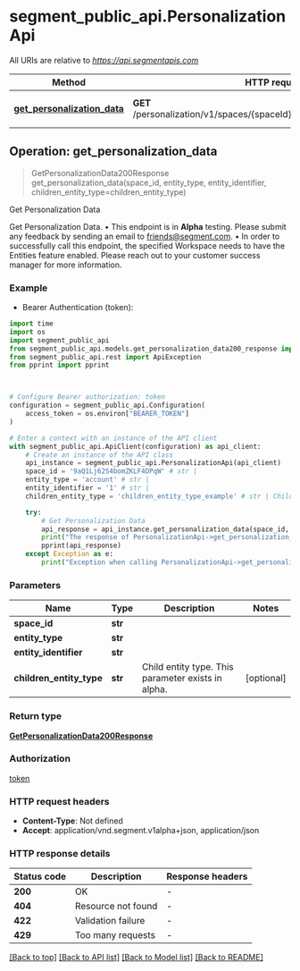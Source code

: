 # segment_public_api.PersonalizationApi

All URIs are relative to *https://api.segmentapis.com*

Method | HTTP request | Description
------------- | ------------- | -------------
[**get_personalization_data**](PersonalizationApi.md#get_personalization_data) | **GET** /personalization/v1/spaces/{spaceId}/{entityType}/{entityIdentifier} | Get Personalization Data



## Operation: get_personalization_data

> GetPersonalizationData200Response get_personalization_data(space_id, entity_type, entity_identifier, children_entity_type=children_entity_type)

Get Personalization Data

Get Personalization Data.  • This endpoint is in **Alpha** testing.  Please submit any feedback by sending an email to friends@segment.com.   • In order to successfully call this endpoint, the specified Workspace needs to have the Entities feature enabled. Please reach out to your customer success manager for more information.

### Example

* Bearer Authentication (token):
```python
import time
import os
import segment_public_api
from segment_public_api.models.get_personalization_data200_response import GetPersonalizationData200Response
from segment_public_api.rest import ApiException
from pprint import pprint



# Configure Bearer authorization: token
configuration = segment_public_api.Configuration(
    access_token = os.environ["BEARER_TOKEN"]
)

# Enter a context with an instance of the API client
with segment_public_api.ApiClient(configuration) as api_client:
    # Create an instance of the API class
    api_instance = segment_public_api.PersonalizationApi(api_client)
    space_id = '9aQ1Lj62S4bomZKLF4DPqW' # str | 
    entity_type = 'account' # str | 
    entity_identifier = '1' # str | 
    children_entity_type = 'children_entity_type_example' # str | Child entity type.  This parameter exists in alpha. (optional)

    try:
        # Get Personalization Data
        api_response = api_instance.get_personalization_data(space_id, entity_type, entity_identifier, children_entity_type=children_entity_type)
        print("The response of PersonalizationApi->get_personalization_data:\n")
        pprint(api_response)
    except Exception as e:
        print("Exception when calling PersonalizationApi->get_personalization_data: %s\n" % e)
```



### Parameters

Name | Type | Description  | Notes
------------- | ------------- | ------------- | -------------
 **space_id** | **str**|  | 
 **entity_type** | **str**|  | 
 **entity_identifier** | **str**|  | 
 **children_entity_type** | **str**| Child entity type.  This parameter exists in alpha. | [optional] 

### Return type

[**GetPersonalizationData200Response**](GetPersonalizationData200Response.md)

### Authorization

[token](../README.md#token)

### HTTP request headers

 - **Content-Type**: Not defined
 - **Accept**: application/vnd.segment.v1alpha+json, application/json

### HTTP response details
| Status code | Description | Response headers |
|-------------|-------------|------------------|
**200** | OK |  -  |
**404** | Resource not found |  -  |
**422** | Validation failure |  -  |
**429** | Too many requests |  -  |

[[Back to top]](#) [[Back to API list]](../README.md#documentation-for-api-endpoints) [[Back to Model list]](../README.md#documentation-for-models) [[Back to README]](../README.md)

